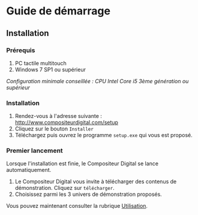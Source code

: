 # Guide de démarrage

## Installation

### Prérequis

1. PC tactile multitouch
2. Windows 7 SP1 ou supérieur

_Configuration minimale conseillée : CPU Intel Core i5 3ème génération ou supérieur_

### Installation

1. Rendez-vous à l'adresse suivante : <http://www.compositeurdigital.com/setup>
2. Cliquez sur le bouton `Installer`
3. Téléchargez puis ouvrez le programme `setup.exe` qui vous est proposé.

### Premier lancement

Lorsque l'installation est finie, le Compositeur Digital se lance automatiquement.

1. Le Compositeur Digital vous invite à télécharger des contenus de démonstration. Cliquez sur `télécharger`.
2. Choisissez parmi les 3 univers de démonstration proposés.

Vous pouvez maintenant consulter la rubrique [Utilisation](use.md).